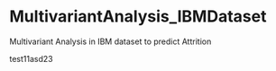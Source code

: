 # MultivariantAnalysis_IBMDataset
Multivariant Analysis in IBM dataset to predict Attrition

test11asd23
